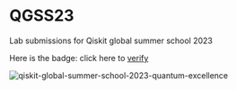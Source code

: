 # QGSS23
Lab submissions for Qiskit global summer school 2023

Here is the badge: click here to [verify](https://www.credly.com/badges/aff1aeb1-1ada-4913-bef2-0ffde64ab468/public_url)

![qiskit-global-summer-school-2023-quantum-excellence](https://github.com/Userfound404/QGSS23/assets/97509220/2b9037c1-3723-4b66-9a8a-afbaf32ee09e)

